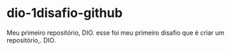 # dio-1disafio-github
Meu primeiro repositório, DIO.
esse foi meu primeiro disafio que é criar um repositório,. DIO.
